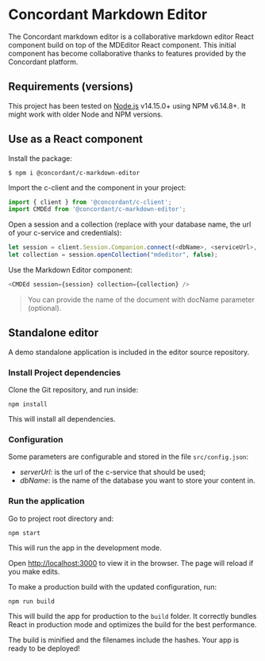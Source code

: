 # Concordant Markdown Editor

The Concordant markdown editor is a collaborative markdown editor React
component build on top of the MDEditor React component. This initial component
has become collaborative thanks to features provided by the Concordant
platform.

## Requirements (versions)

This project has been tested
on [Node.js](https://nodejs.org/en/download/) v14.15.0+
using NPM v6.14.8+.
It might work with older Node and NPM versions.

## Use as a React component

Install the package:
```shell
$ npm i @concordant/c-markdown-editor
```

Import the c-client and the component in your project:
``` typescript
import { client } from '@concordant/c-client';
import CMDEd from '@concordant/c-markdown-editor';
```

Open a session and a collection (replace with your database name, the url of your c-service and credentials):
``` typescript
let session = client.Session.Companion.connect(<dbName>, <serviceUrl>, <credentials>);
let collection = session.openCollection("mdeditor", false);
```

Use the Markdown Editor component:
``` typescript
<CMDEd session={session} collection={collection} />
```

> You can provide the name of the document with docName parameter (optional).

## Standalone editor

A demo standalone application is included in the editor source repository.

### Install Project dependencies

Clone the Git repository, and run inside:
```shell
npm install
```
This will install all dependencies.

### Configuration

Some parameters are configurable and stored in the file `src/config.json`:
- *serverUrl*: is the url of the c-service that should be used;
- *dbName*: is the name of the database you want to store your content in.

### Run the application

Go to project root directory and:
```shell
npm start
```

This will run the app in the development mode.

Open [http://localhost:3000](http://localhost:3000) to view it in the browser.
The page will reload if you make edits.

To make a production build with the updated configuration, run:
```shell
npm run build
```

This will build the app for production to the `build` folder.  It correctly
bundles React in production mode and optimizes the build for the best
performance.

The build is minified and the filenames include the hashes. Your app is ready
to be deployed!


